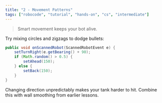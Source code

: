 ```yaml
---
title: "2 - Movement Patterns"
tags: ["robocode", "tutorial", "hands-on", "cs", "intermediate"]
---
```


> Smart movement keeps your bot alive.

Try mixing circles and zigzags to dodge bullets:

```java
public void onScannedRobot(ScannedRobotEvent e) {
    setTurnRight(e.getBearing() + 90);
    if (Math.random() > 0.5) {
        setAhead(150);
    } else {
        setBack(150);
    }
}
```

Changing direction unpredictably makes your tank harder to hit. Combine this with wall smoothing from earlier lessons.
